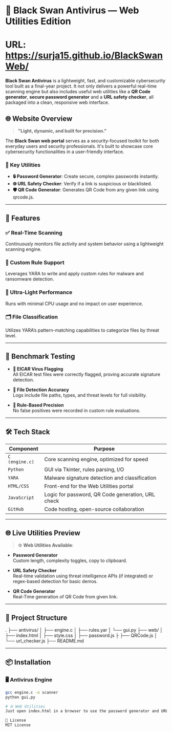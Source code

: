 # 🦢 Black Swan Antivirus — Web Utilities Edition

# URL: https://surja15.github.io/BlackSwanWeb/

**Black Swan Antivirus** is a lightweight, fast, and customizable cybersecurity tool built as a final-year project. It not only delivers a powerful real-time scanning engine but also includes useful web utilities like a **QR Code generator**, **secure password generator** and a **URL safety checker**, all packaged into a clean, responsive web interface.

## 🌐 Website Overview

> **"Light, dynamic, and built for precision."**

The **Black Swan web portal** serves as a security-focused toolkit for both everyday users and security professionals. It's built to showcase core cybersecurity functionalities in a user-friendly interface.

### 🔑 Key Utilities
- **🔒 Password Generator**: Create secure, complex passwords instantly.
- **🌐 URL Safety Checker**: Verify if a link is suspicious or blacklisted.
- **🛡️ QR Code Generator**: Generates QR Code from any given link using qrcode.js.

---

## 🧩 Features

### ✅ Real-Time Scanning
Continuously monitors file activity and system behavior using a lightweight scanning engine.

### 🧠 Custom Rule Support
Leverages YARA to write and apply custom rules for malware and ransomware detection.

### 🚀 Ultra-Light Performance
Runs with minimal CPU usage and no impact on user experience.

### 🗂️ File Classification
Utilizes YARA’s pattern-matching capabilities to categorize files by threat level.

---

## 🔬 Benchmark Testing

- **🧪 EICAR Virus Flagging**  
  All EICAR test files were correctly flagged, proving accurate signature detection.

- **📄 File Detection Accuracy**  
  Logs include file paths, types, and threat levels for full visibility.

- **🎯 Rule-Based Precision**  
  No false positives were recorded in custom rule evaluations.

---

## 🛠 Tech Stack

| Component      | Purpose                                   |
|----------------|-------------------------------------------|
| `C (engine.c)` | Core scanning engine, optimized for speed |
| `Python`       | GUI via Tkinter, rules parsing, I/O       |
| `YARA`         | Malware signature detection and classification |
| `HTML/CSS`     | Front-end for the Web Utilities portal    |
| `JavaScript`   | Logic for password, QR Code generation, URL check |
| `GitHub`       | Code hosting, open-source collaboration   |

---

## 🌐 Live Utilities Preview

> ⚙️ **Web Utilities Available**:
- **Password Generator**  
  Custom length, complexity toggles, copy to clipboard.

- **URL Safety Checker**  
  Real-time validation using threat intelligence APIs (if integrated) or regex-based detection for basic demos.

- **QR Code Generator**  
  Real-Time generation of QR Code from given link.
---

## 📁 Project Structure

.
├── antivirus/
│ ├── engine.c
│ ├── rules.yar
│ └── gui.py
├── web/
│ ├── index.html
│ ├── style.css
│ ├── password.js
├ ├── QRCode.js
│ └── url_checker.js
├── README.md


---

## 📦 Installation

### 🖥 Antivirus Engine
```bash
gcc engine.c -o scanner
python gui.py

# 🌐 Web Utilities
Just open index.html in a browser to use the password generator and URL checker.

🔐 License
MIT License
